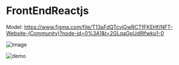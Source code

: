 # FrontEndReactjs

Model: https://www.figma.com/file/T13aFdQTcvjGwRCTfFKEHf/NFT-Website-(Community)?node-id=0%3A1&t=2GLqaGpUd9lfwku1-0

![image](https://user-images.githubusercontent.com/82866694/222208296-a61bfe2d-940c-4de0-9c38-b07534f24ade.png)

![demo](https://user-images.githubusercontent.com/82866694/222208779-913a1572-c0ab-4c9b-81b3-9a3928b8a5c1.png)
